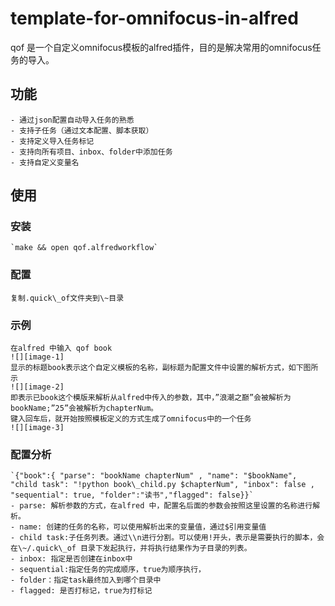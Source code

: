 # template-for-omnifocus-in-alfred

qof 是一个自定义omnifocus模板的alfred插件，目的是解决常用的omnifocus任务的导入。

## 功能
	- 通过json配置自动导入任务的熟悉
	- 支持子任务（通过文本配置、脚本获取）
	- 支持定义导入任务标记
	- 支持向所有项目、inbox、folder中添加任务
	- 支持自定义变量名
## 使用
### 安装
	`make && open qof.alfredworkflow`
### 配置
	复制.quick\_of文件夹到\~目录
### 示例
	在alfred 中输入 qof book
	![][image-1]
	显示的标题book表示这个自定义模板的名称，副标题为配置文件中设置的解析方式，如下图所示
	![][image-2]
	即表示已book这个模版来解析从alfred中传入的参数，其中，”浪潮之巅”会被解析为bookName;”25”会被解析为chapterNum。
	键入回车后，就开始按照模板定义的方式生成了omnifocus中的一个任务
	![][image-3]
### 配置分析
	`{"book":{ "parse": "bookName chapterNum" , "name": "$bookName", "child task": "!python book\_child.py $chapterNum", "inbox": false , "sequential": true, "folder":"读书","flagged": false}}`
	- parse: 解析参数的方式，在alfred 中，配置名后面的参数会按照这里设置的名称进行解析。
	- name: 创建的任务的名称，可以使用解析出来的变量值，通过$引用变量值
	- child task:子任务列表。通过\\n进行分割。可以使用!开头，表示是需要执行的脚本，会在\~/.quick\_of 目录下发起执行，并将执行结果作为子目录的列表。
	- inbox: 指定是否创建在inbox中
	- sequential:指定任务的完成顺序，true为顺序执行，
	- folder：指定task最终加入到哪个目录中
	- flagged: 是否打标记，true为打标记


[image-1]:	https://oeu8f0i18.qnssl.com/Screen%20Shot%202017-05-20%20at%2018.16.10.png "qof 示例"
[image-2]:	https://oeu8f0i18.qnssl.com/Screen%20Shot%202017-05-20%20at%2018.19.20.png
[image-3]:	https://oeu8f0i18.qnssl.com/qof_book_result_demo.png "导入结果"
